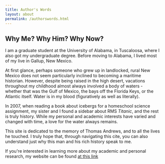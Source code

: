 ```yaml
---
title: Author's Words
layout: about
permalink: /authorswords.html
---
```


## Why Me? Why Him? Why Now?

I am a graduate student at the University of Alabama, in Tuscaloosa, where I also got my undergraduate degree. Before moving to Alabama, I lived most of my live in Gallup, New Mexico.

At first glance, perhaps someone who grew up in landlocked, rural New Mexico does not seem particularly inclined to becoming a maritime historian.
However, despite being raised in the high desert, vacations throughout my childhood almost always involved a body of waters - whether that was the Gulf of Mexico, the bays off the Florida Keys, or the Atlantic itself.
Water is in my blood (figuratively as well as literally).

In 2007, when reading a book about icebergs for a homeschool science assignment, my sister and I found a sidebar about RMS *Titanic*, and the rest is truly history.
While my personal and academic interests have varied and changed with time, a love for the water always remains.

This site is dedicated to the memory of Thomas Andrews, and to all the lives he touched. I truly hope that, through navigating this cite, you can also understand just why this man and his rich history speak to me.

If you're interested in learning more about my academic and personal research, my website can be found [at this link](https://cglisko.github.io)
